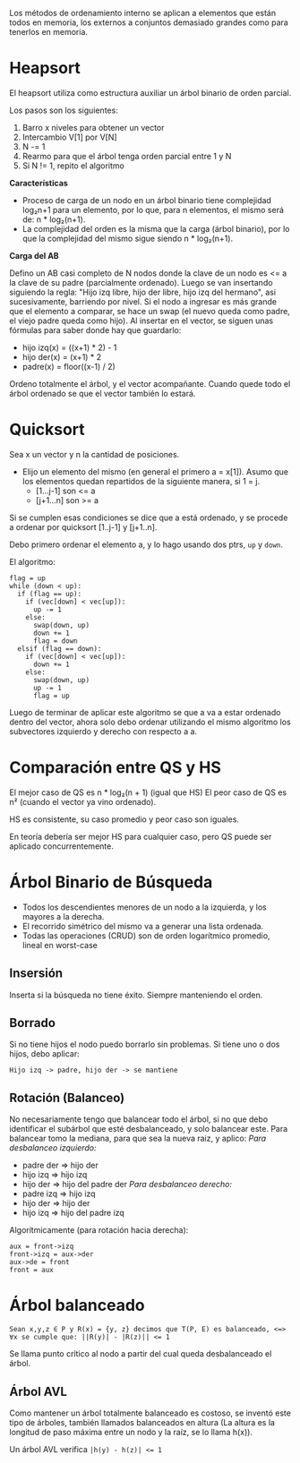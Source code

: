 Los métodos de ordenamiento interno se aplican a elementos que están todos en memoria, los externos a conjuntos demasiado grandes como para tenerlos en memoria.

# Heapsort

El heapsort utiliza como estructura auxiliar un árbol binario de orden parcial.

Los pasos son los siguientes:
1) Barro x niveles para obtener un vector
2) Intercambio V[1] por V[N]
3) N -= 1
4) Rearmo para que el árbol tenga orden parcial entre 1 y N
5) Si N != 1, repito el algoritmo

**Características**
* Proceso de carga de un nodo en un árbol binario tiene complejidad log₂n+1 para un elemento, por lo que, para n elementos, el mismo será de: n * log₂(n+1).
* La complejidad del orden es la misma que la carga (árbol binario), por lo que la complejidad del mismo sigue siendo n * log₂(n+1).

**Carga del AB**

Defino un AB casi completo de N nodos donde la clave de un nodo es <= a la clave de su padre (parcialmente ordenado). Luego se van insertando siguiendo la regla: "Hijo izq libre, hijo der libre, hijo izq del hermano", asi sucesivamente, barriendo por nivel. Si el nodo a ingresar es más grande que el elemento a comparar, se hace un swap (el nuevo queda como padre, el viejo padre queda como hijo).
Al insertar en el vector, se siguen unas fórmulas para saber donde hay que guardarlo:

* hijo izq(x) = ((x+1) * 2) - 1
* hijo der(x) = (x+1) * 2
* padre(x) = floor((x-1) / 2)

Ordeno totalmente el árbol, y el vector acompañante. Cuando quede todo el árbol ordenado se que el vector también lo estará.

# Quicksort

Sea x un vector y n la cantidad de posiciones.

* Elijo un elemento del mismo (en general el primero a = x[1]). Asumo que los elementos quedan repartidos de la siguiente manera, si 1 = j.
  - [1...j-1] son <= a
  - [j+1...n] son >= a

Si se cumplen esas condiciones se dice que a está ordenado, y se procede a ordenar por quicksort [1..j-1] y [j+1..n].

Debo primero ordenar el elemento a, y lo hago usando dos ptrs, `up` y `down`.

El algoritmo:

```
flag = up
while (down < up):
  if (flag == up):
    if (vec[down] < vec[up]):
      up -= 1
    else:
      swap(down, up)
      down += 1
      flag = down
  elsif (flag == down):
    if (vec[down] < vec[up]):
      down += 1
    else:
      swap(down, up)
      up -= 1
      flag = up
```

Luego de terminar de aplicar este algoritmo se que a va a estar ordenado dentro del vector, ahora solo debo ordenar utilizando el mismo algoritmo los subvectores izquierdo y derecho con respecto a a.


# Comparación entre QS y HS

El mejor caso de QS es n * log₂(n + 1) (igual que HS)
El peor caso de QS es n² (cuando el vector ya vino ordenado).

HS es consistente, su caso promedio y peor caso son iguales.

En teoría debería ser mejor HS para cualquier caso, pero QS puede ser aplicado concurrentemente.


# Árbol Binario de Búsqueda

* Todos los descendientes menores de un nodo a la izquierda, y los mayores a la derecha.
* El recorrido simétrico del mismo va a generar una lista ordenada.
* Todas las operaciones (CRUD) son de orden logarítmico promedio, lineal en worst-case

## Insersión

Inserta si la búsqueda no tiene éxito. Siempre manteniendo el orden.

## Borrado

Si no tiene hijos el nodo puedo borrarlo sin problemas. Si tiene uno o dos hijos, debo aplicar:

`Hijo izq -> padre, hijo der -> se mantiene` 

## Rotación (Balanceo)

No necesariamente tengo que balancear todo el árbol, si no que debo identificar el subárbol que esté desbalanceado, y solo balancear este.
Para balancear tomo la mediana, para que sea la nueva raiz, y aplico:
*Para desbalanceo izquierdo:*
  - padre der => hijo der
  - hijo izq => hijo izq
  - hijo der => hijo del padre der
*Para desbalanceo derecho:*
  - padre izq => hijo izq
  - hijo der => hijo der
  - hijo izq => hijo del padre izq

Algorítmicamente (para rotación hacia derecha):

```
aux = front->izq
front->izq = aux->der
aux->de = front
front = aux
```

# Árbol balanceado

`Sean x,y,z ∈ P y R(x) = {y, z} decimos que T(P, E) es balanceado, <=> ∀x se cumple que: ||R(y)| - |R(z)|| <= 1`

Se llama punto crítico al nodo a partir del cual queda desbalanceado el árbol.

## Árbol AVL

Como mantener un árbol totalmente balanceado es costoso, se inventó este tipo de árboles, también llamados balanceados en altura (La altura es la longitud de paso máxima entre un nodo y la raíz, se lo llama h(x)).

Un árbol AVL verifica `|h(y) - h(z)| <= 1`
